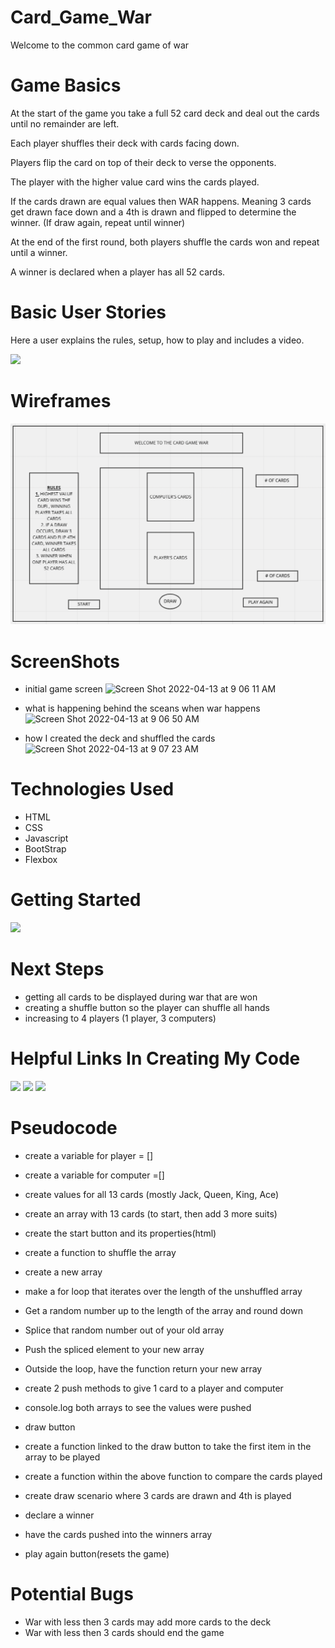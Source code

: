 # Card_Game_War
Welcome to the common card game of war

# Game Basics
At the start of the game you take a full 52 card deck and deal out the cards until no remainder are left.

Each player shuffles their deck with cards facing down.

Players flip the card on top of their deck to verse the opponents.

The player with the higher value card wins the cards played.

If the cards drawn are equal values then WAR happens. Meaning 3 cards get drawn face down and a 4th is drawn and flipped to determine the winner. (If draw again, repeat until winner)

At the end of the first round, both players shuffle the cards won and repeat until a winner.

A winner is declared when a player has all 52 cards.

# Basic User Stories
Here a user explains the rules, setup, how to play and includes a video.

![](https://playingcarddecks.com/blogs/how-to-play/war-game-rules)


# Wireframes
![](https://github.com/Jmajane/Card_Game_War/blob/main/Screen%20Shot%202022-04-06%20at%2011.00.09%20AM.png?raw=true)

# ScreenShots
- initial game screen
![Screen Shot 2022-04-13 at 9 06 11 AM](https://user-images.githubusercontent.com/100162086/163188079-66a5c6dc-4f98-4864-a306-9454a496af6a.png)

- what is happening behind the sceans when war happens
![Screen Shot 2022-04-13 at 9 06 50 AM](https://user-images.githubusercontent.com/100162086/163188113-9112eb5b-ceb7-4fbf-9e1e-328bc8e87132.png)

- how I created the deck and shuffled the cards
![Screen Shot 2022-04-13 at 9 07 23 AM](https://user-images.githubusercontent.com/100162086/163188133-be834efc-2193-4caa-8283-3b2cc373998c.png)

# Technologies Used
- HTML
- CSS
- Javascript
- BootStrap
- Flexbox

# Getting Started
![](https://jmajane.github.io/Card_Game_War/)

# Next Steps
- getting all cards to be displayed during war that are won
- creating a shuffle button so the player can shuffle all hands
- increasing to 4 players (1 player, 3 computers)

# Helpful Links In Creating My Code
![](https://www.thatsoftwaredude.com/content/6196/coding-a-card-deck-in-javascript)
![](javascript.info/task/shuffle)
![](https://images.unsplash.com/32/Mc8kW4x9Q3aRR3RkP5Im_IMG_4417.jpg?ixlib=rb-1.2.1&ixid=MnwxMjA3fDB8MHxzZWFyY2h8M3x8dGFibGUlMjBiYWNrZ3JvdW5kfGVufDB8fDB8fA%3D%3D&w=1000&q=80)

# Pseudocode
- create a variable for player = []
- create a variable for computer =[]

- create values for all 13 cards (mostly Jack, Queen, King, Ace)

- create an array with 13 cards (to start, then add 3 more suits)

- create the start button and its properties(html) 

- create a function to shuffle the array

- create a new array
- make a for loop that iterates over the length of the unshuffled array
- Get a random number up to the length of the array and round down
- Splice that random number out of your old array
- Push the spliced element to your new array
- Outside the loop, have the function return your new array

- create 2 push methods to give 1 card to a player and computer

- console.log both arrays to see the values were pushed

- draw button

- create a function linked to the draw button to take the first item
in the array to be played

- create a function within the above function to compare the cards played
- create draw scenario where 3 cards are drawn and 4th is played
- declare a winner
- have the cards pushed into the winners array

- play again button(resets the game)

# Potential Bugs
- War with less then 3 cards may add more cards to the deck
- War with less then 3 cards should end the game
